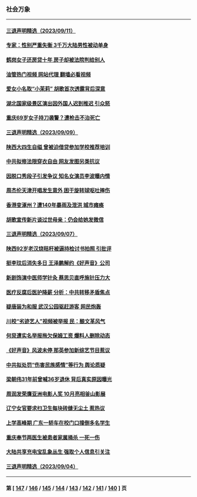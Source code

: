 ### 社会万象
---
#### [三退声明精选（2023/09/11）](../../pages/ncid282/n14071647.md?09122045) 
#### [专家：性别严重失衡 3千万大陆男性被动单身](../../pages/ncid282/n14071513.md?09122045) 
#### [鹤岗女子还房贷十年 房子却被法院判给别人](../../pages/ncid282/n14071368.md?09122045) 
#### [油管热门视频 网站代理 翻墙必看视频](http://138.2.39.72:81/youtube.html?epic-marker?09122045)
#### [爱女小名取“小茉莉” 胡歌首次透露背后深意](../../pages/ncid282/n14071027.md?09122045) 
#### [湖北国家级景区演出因外国人迟到推迟 引众怒](../../pages/ncid282/n14071005.md?09122045) 
#### [重庆69岁女子持刀袭警？遭枪击不治死亡](../../pages/ncid282/n14070829.md?09122045) 
#### [三退声明精选（2023/09/09）](../../pages/ncid282/n14070642.md?09122045) 
#### [陕西大四生自缢 曾被迫借贷参加学校推荐培训](../../pages/ncid282/n14070057.md?09122045) 
#### [中共拟修法限穿衣自由 网友发图另类抗议](../../pages/ncid282/n14070152.md?09122045) 
#### [因脱口秀段子引发争议 知名女演员李波曝内情](../../pages/ncid282/n14069973.md?09122045) 
#### [周杰伦天津开唱发生意外 困于旋转球呕吐摔伤](../../pages/ncid282/n14069882.md?09122045) 
#### [香港变涿州？遭140年暴雨及泄洪 城市瘫痪](../../pages/ncid282/n14069515.md?09122045) 
#### [胡歌宣传新片谈过世母亲：仍会给她发微信](../../pages/ncid282/n14069171.md?09122045) 
#### [三退声明精选（2023/09/07）](../../pages/ncid282/n14069301.md?09122045) 
#### [陕西92岁老汉烧秸秆被逼持检讨书拍照 引批评](../../pages/ncid282/n14069162.md?09122045) 
#### [挺李玟后消失多日 王泽鹏解约《好声音》公司](../../pages/ncid282/n14069102.md?09122045) 
#### [新剧饰演中医师学针灸 蔡思贝直呼施针压力大](../../pages/ncid282/n14069139.md?09122045) 
#### [医疗反腐后医护降薪 分析：中共转移矛盾焦点](../../pages/ncid282/n14069077.md?09122045) 
#### [疑唐装为和服 武汉公园驱赶游客 网民炮轰](../../pages/ncid282/n14068766.md?09122045) 
#### [川校“劣迹艺人”视频被举报 民：酿文革风气](../../pages/ncid282/n14068013.md?09122045) 
#### [何炅遭实名举报拖欠保姆工资 爆料人删除动态](../../pages/ncid282/n14068384.md?09122045) 
#### [《好声音》风波未停 那英参加新综艺节目惹议](../../pages/ncid282/n14068343.md?09122045) 
#### [中共拟处罚“伤害民族感情”等行为 舆论质疑](../../pages/ncid282/n14068110.md?09122045) 
#### [梁朝伟31年前曾喊36岁退休 背后真实原因曝光](../../pages/ncid282/n14067715.md?09122045) 
#### [周润发荣膺亚洲电影人奖 10月亮相釜山影展](../../pages/ncid282/n14067644.md?09122045) 
#### [辽宁女官要求扫卫生每块砖缝无尘土 惹热议](../../pages/ncid282/n14067389.md?09122045) 
#### [上学高峰期 广东一轿车在校门口撞倒多名学生](../../pages/ncid282/n14067387.md?09122045) 
#### [重庆奉节两医生被患者家属捅杀 一死一伤](../../pages/ncid282/n14067353.md?09122045) 
#### [大陆共享充电宝乱象丛生 强取个人信息引关注](../../pages/ncid282/n14067035.md?09122045) 
#### [三退声明精选（2023/09/04）](../../pages/ncid282/n14067269.md?09122045) 

---
#### 第 [ [147](./147.md?09122045) / [146](./146.md?09122045) / [145](./145.md?09122045) / [144](./144.md?09122045) / [143](./143.md?09122045) / [142](./142.md?09122045) / [141](./141.md?09122045) / [140](./140.md?09122045) ] 页
